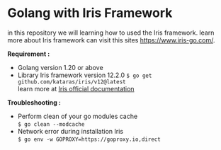 # Golang with Iris Framework  
in this repository we will learning how to used the Iris framework. learn more about Iris framework can visit this sites https://www.iris-go.com/.

**Requirement :**

- Golang version 1.20 or above
- Library Iris framework version 12.2.0
    `$ go get github.com/kataras/iris/v12@latest`  
    learn more at [Iris official documentation](https://www.iris-go.com/docs)

**Troubleshooting :**

- Perform clean of your go modules cache  
    `$ go clean --modcache`
- Network error during installation Iris  
    `$ go env -w GOPROXY=https://goproxy.io,direct`